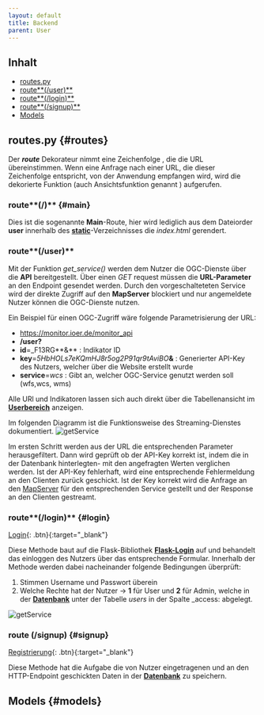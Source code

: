 ```yaml
---
layout: default
title: Backend
parent: User
---
```

## Inhalt
- [routes.py](#routes)
- [route**(/user)**](#main)
- [route**(/login)**](#login)
- [route**(/signup)**](#signup)
- [Models](#models)

## routes.py {#routes}
Der _**route**_ Dekorateur nimmt eine Zeichenfolge , die die URL übereinstimmen. Wenn eine Anfrage nach einer URL, die dieser Zeichenfolge entspricht, von der Anwendung empfangen wird, wird die dekorierte Funktion (auch Ansichtsfunktion genannt ) aufgerufen.
### route**(/)** {#main}
Dies ist die sogenannte **Main**-Route, hier wird lediglich aus dem Dateiorder **user** innerhalb des **[static]({{site.baseurl}}/docs/static)**-Verzeichnisses die _index.html_ gerendert.
### route**(/user)**
Mit der Funktion _get_service()_ werden dem Nutzer die OGC-Dienste über die **API** bereitgestellt. Über einen _GET_ request müssen die **URL-Parameter** an den Endpoint gesendet werden. Durch den vorgeschalteteten Service wird der direkte Zugriff auf den **MapServer** blockiert und nur angemeldete Nutzer können die OGC-Dienste nutzen.

Ein Beispiel für einen OGC-Zugriff wäre folgende Parametrisierung der URL: 
- https://monitor.ioer.de/monitor_api
- **/user?**
- **id**=_F13RG**&** : Indikator ID
- **key**=_5HbHOLs7eKQmHJ8r5og2P91qr9tAviBO_**&** : Generierter API-Key des Nutzers, welcher über die Website erstellt wurde
- **service**=_wcs_ : Gibt an, welcher OGC-Service genutzt werden soll (wfs,wcs, wms)

Alle URl und Indikatoren lassen sich auch direkt über die Tabellenansicht im **[Userbereich]({{site.baseurl}}/docs/user/frontend/frontend.html)** anzeigen.

Im folgenden Diagramm ist die Funktionsweise des Streaming-Dienstes dokumentiert.
![getService]({{site.baseurl}}/assets/images/get_service.png)

Im ersten Schritt werden aus der URL die entsprechenden Parameter herausgefiltert. Dann wird geprüft ob der API-Key korrekt ist, indem die in der Datenbank hinterlegten- mit den angefragten Werten verglichen werden. Ist der API-Key fehlerhaft, wird eine entsprechende Fehlermeldung an den Clienten zurück geschickt. Ist der Key korrekt wird die Anfrage an den [MapServer](https://mapserver.org/) für den entsprechenden Service gestellt und der Response an den Clienten gestreamt. 
### route**(/login)** {#login}

[Login](https://monitor.ioer.de/monitor_api/login){: .btn}{:target="_blank"}

Diese Methode baut auf die Flask-Bibliothek **[Flask-Login](https://flask-login.readthedocs.io/en/latest/)** auf und behandelt das einloggen des Nutzers über das entsprechende Formular. 
Innerhalb der Methode werden dabei nacheinander folgende Bedingungen überprüft:
1. Stimmen Username und Passwort überein
2. Welche Rechte hat der Nutzer &rarr; **1** für User und **2** für Admin, welche in der **[Datenbank]({{site.baseurl}}/docs/user/database/database.html)** unter der Tabelle _users_ in der Spalte _access: abgelegt.

![getService]({{site.baseurl}}/assets/images/login.png)
### route **(/signup)** {#signup}

[Registrierung](https://monitor.ioer.de/monitor_api/signup){: .btn}{:target="_blank"}

Diese Methode hat die Aufgabe die von Nutzer eingetragenen und an den HTTP-Endpoint geschickten Daten in der **[Datenbank]({{site.baseurl}}/docs/user/database/database.html)** zu speichern. 

## Models {#models}